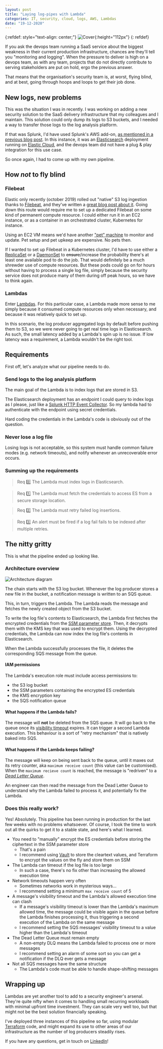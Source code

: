 ```yaml
---
layout: post
title: "Laying log-pipes with Lambda"
categories: IT, security, cloud, logs, AWS, Lambdas
date: "19-12-2020"
---
```


{:refdef: style="text-align: center;"}
![Cover](images/cover.png){:height="112px"}
{: refdef}

If you ask the devops team running a SaaS service about the biggest weakness in their current production infrastructure, chances are they'll tell you "monitoring and logging".
When the pressure to deliver is high on a devops team, as with any team, projects that do not directly contribute to serving stakeholders are put on hold, ergo the previous answer.

That means that the organisation's security team is, at worst, flying blind, and at best, going through hoops and loops to get their job done.

## New logs, new problems

This was the situation I was in recently. I was working on adding a new security solution to the SaaS delivery infrastructure that my colleagues and I maintain.
This solution could only dump its logs to S3 buckets, and I needed a way to transfer those logs to the log analysis platform.

If that was Splunk, I'd have used Splunk's AWS add-on, [as mentioned in a previous blog post](../../pages/2019-08-19-aws_logs).
In this instance, it was an [Elasticsearch](https://www.elastic.co/elasticsearch/) deployment running on [Elastic Cloud](https://www.elastic.co/cloud/), and the devops team did not have a plug & play integration for this use case.

So once again, I had to come up with my own pipeline.

## How *not* to fly blind

### Filebeat

Elastic only recently (october 2019) rolled out "native" S3 log ingestion thanks to [Filebeat](https://www.elastic.co/beats/filebeat), and they've written a [great blog post about it](https://www.elastic.co/blog/getting-aws-logs-from-s3-using-filebeat-and-the-elastic-stack).
Going down this route would require me to set up a dedicated Filebeat on some kind of permanent compute resource.
I could either run it in an EC2 instance, or as a container in an orchestrated cluster, Kubernetes for instance.

Using an EC2 VM means we'd have another ["pet" machine](https://www.hava.io/blog/cattle-vs-pets-devops-explained) to monitor and update.
Pet setup and pet upkeep are expensive. No pets then.

If I wanted to set up Filebeat in a Kubernetes cluster, I'd have to use either a [ReplicaSet](https://kubernetes.io/fr/docs/concepts/workloads/controllers/replicaset/) or a [DaemonSet](https://kubernetes.io/docs/concepts/workloads/controllers/daemonset/) to ~~ensure~~/increase the probability there's at least one available pod to do the job.
That would definitely be a much shrewder use of compute resources.
But these pods could go on for hours without having to process a single log file, simply because the security service does not produce many of them during off peak hours, so we have to think again.

### Lambdas

Enter [Lambdas](https://aws.amazon.com/lambda/). For this particular case, a Lambda made more sense to me simply because it consumed compute resources only when necessary, and because it was relatively quick to set up.

In this scenario, the log producer aggregated logs by default before pushing them to S3, so we were never going to get real time logs in Elasticsearch.
As such, the small latency added by a Lambda's spin up is no issue. If low latency was a requirement, a Lambda wouldn't be the right tool.

## Requirements

First off, let's analyze what our pipeline needs to do.

### Send logs to the log analysis platform

The main goal of the Lambda is to index logs that are stored in S3.

The Elasticsearch deployment has an endpoint I could query to index logs as I please, just like a [Splunk HTTP Event Collector](https://docs.splunk.com/Documentation/Splunk/8.1.0/Data/UsetheHTTPEventCollector).
So my lambda had to authenticate with the endpoint using secret credentials.

Hard coding the credentials in the Lambda's code is obviously out of the question.

### Never lose a log file

Losing logs is not acceptable, so this system must handle common failure modes (e.g. network timeouts), and notify whenever an unrecoverable error occurs.

### Summing up the requirements

> Req :zero: The Lambda must index logs in Elasticsearch.

> Req :one: The Lambda must fetch the credentials to access ES from a secure storage location.

> Req :two: The Lambda must retry failed log insertions.

> Req :three: An alert must be fired if a log fail fails to be indexed after multiple retries.

## The nitty gritty

This is what the pipeline ended up looking like.

### Architecture overview

![Architecture diagram](images/log_lambda_archi.svg)

The chain starts with the S3 log bucket. Whenever the log producer stores a new file in the bucket, a notification message is written to an SQS queue.

This, in turn, triggers the Lambda. The Lambda reads the message and fetches the newly created object from the S3 bucket.

To write the log file's contents to Elasticsearch, the Lambda first fetches the encrypted credentials from the [SSM parameter store](https://docs.aws.amazon.com/fr_fr/systems-manager/latest/userguide/systems-manager-parameter-store.html).
Then, it decrypts them with the KMS key that was used to encrypt them. Using the decrypted credentials, the Lambda can now index the log file's contents in Elasticsearch.

When the Lambda successfully processes the file, it deletes the corresponding SQS message from the queue.

#### IAM permissions

The Lambda's execution role must include access permissions to:
 * the S3 log bucket
 * the SSM parameters containing the encrypted ES credentials
 * the KMS encryption key
 * the SQS notification queue

#### What happens if the Lambda fails?

The message will **not** be deleted from the SQS queue. It will go back to the queue once its [visibility timeout](https://docs.aws.amazon.com/AWSSimpleQueueService/latest/SQSDeveloperGuide/sqs-visibility-timeout.html) expires.
It can trigger a second Lambda execution. This behaviour is a sort of "retry mechanism" that is natively baked into SQS.

#### What happens if the Lambda keeps failing?

The message will keep on being sent back to the queue, until it maxes out its retry counter, aka `maximum receive count` (this value can be customised).
When the `maximum recieve count` is reached, the message is "redriven" to a [*Dead Letter Queue*](https://docs.aws.amazon.com/AWSSimpleQueueService/latest/SQSDeveloperGuide/sqs-dead-letter-queues.html).

An engineer can then read the message from the Dead Letter Queue to understand why the Lambda failed to process it, and potentially fix the Lambda.

### Does this really work?

Yes! Absolutely. This pipeline has been running in production for the last few weeks with no problems whatsoever.
Of course, I took the time to work out all the quirks to get it to a stable state, and here's what I learned.

* You need to "manually" encrypt the ES credentials before storing the ciphertext in the SSM parameter store
  - That's a pain
  - I recommend using [Vault](https://www.vaultproject.io/) to store the cleartext values, and Terraform to encrypt the values on the fly and store them on SSM
* The Lambda can timeout if the log file is too large
  - In such a case, there's no fix other than increasing the allowed execution time
* Network timeouts happen very often
  - Sometimes networks work in mysterious ways...
  - I recommend setting a minimum `max receive count` of 5
* A message's visibility timeout and the Lambda's allowed execution time can clash
  - If a message's visibility timeout is lower than the Lambda's maximum allowed time, the message could be visible again in the queue before the Lambda finishes processing it, thus triggering a second execution of the Lambda on the same message
  - I recommend setting the SQS messages' visibility timeout to a value higher than the Lambda's timeout
* The Dead Letter Queue must remain empty
  - A non-empty DLQ means the Lambda failed to process one or more messages
  - I recommend setting an alarm of some sort so you can get a notification if the DLQ ever gets a message
* Not all SQS messages have the same structure
  - The Lambda's code must be able to handle shape-shifting messages

## Wrapping up

Lambdas are yet another tool to add to a security engineer's arsenal.
They're quite nifty when it comes to handling small recurring workloads with minimal upfront time investment.
They can scale very well too, but that might not be the best solution financially speaking.

I've deployed three instances of this pipeline so far, using modular [Terraform](https://www.terraform.io/) code, and might expand its use to other areas of our infrastructure as the number of log producers steadily rises.

If you have any questions, get in touch on [LinkedIn](https://www.linkedin.com/in/daherk)!
